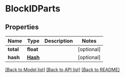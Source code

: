 # BlockIDParts

## Properties
Name | Type | Description | Notes
------------ | ------------- | ------------- | -------------
**total** | **float** |  | [optional] 
**hash** | [**Hash**](Hash.md) |  | [optional] 

[[Back to Model list]](../README.md#documentation-for-models) [[Back to API list]](../README.md#documentation-for-api-endpoints) [[Back to README]](../README.md)


